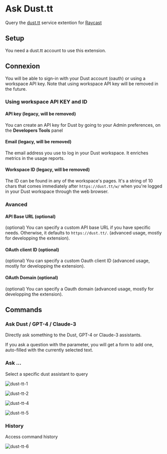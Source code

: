 # Ask Dust.tt

Query the [dust.tt](https://dust.tt/) service extention for [Raycast](https://www.raycast.com/)

## Setup

You need a dust.tt account to use this extension.

## Connexion

You will be able to sign-in with your Dust account (oauth) or using a workspace API key. Note that using workspace API key will be removed in the future.

### Using workspace API KEY and ID

#### API key (legacy, will be removed)

You can create an API key for Dust by going to your Admin preferences, on the **Developers Tools** panel

#### Email (legacy, will be removed)

The email address you use to log in your Dust workspace. It enriches metrics in the usage reports.

#### Workspace ID (legacy, will be removed)

The ID can be found in any of the workspace's pages. It's a string of 10 chars that comes immediately after `https://dust.tt/w/` when you're logged in your Dust workspace through the web browser.

### Avanced

#### API Base URL (optional)

(optional) You can specify a custom API base URL if you have specific needs. Otherwise, it defaults to `https://dust.tt/`. (advanced usage, mostly for developping the extension).

#### OAuth client ID (optional)

(optional) You can specify a custom Oauth client ID (advanced usage, mostly for developping the extension).

#### OAuth Domain (optional)

(optional) You can specify a Oauth domain (advanced usage, mostly for developping the extension).

## Commands

### Ask Dust / GPT-4 / Claude-3

Directly ask something to the Dust, GPT-4 or Claude-3 assistants.

If you ask a question with the parameter, you will get a form to add one, auto-filled with the currently selected text.

### Ask ...

Select a specific dust assistant to query

![dust-tt-1](https://github.com/alan-eu/rayast-dust/assets/467126/2c7b0b36-850b-4dde-a875-be81be78a2a2)

![dust-tt-2](https://github.com/alan-eu/rayast-dust/assets/467126/fe0638df-7401-4c5f-bdec-b98b180a1f7e)

![dust-tt-4](https://github.com/alan-eu/rayast-dust/assets/467126/d72ebb7c-64f8-438c-8608-d584a916ef97)

![dust-tt-5](https://github.com/alan-eu/rayast-dust/assets/467126/fc56f204-bce7-4a39-af34-6dbdee88ae60)

### History

Access command history

![dust-tt-6](https://github.com/alan-eu/rayast-dust/assets/467126/731d181d-7c97-4aed-a81c-8e9163a1038e)
